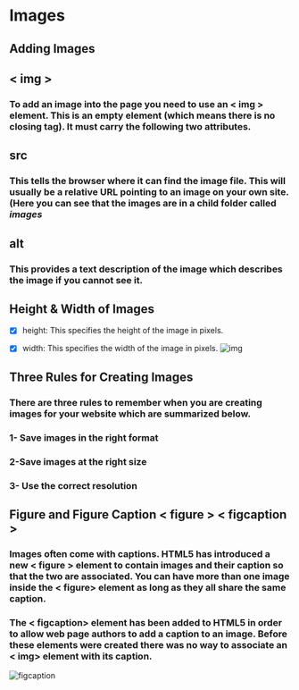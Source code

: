 # Images
## Adding Images
## < img >
### To add an image into the page you need to use an < img > element. This is an empty element (which means there is no closing tag). It must carry the following two attributes.
## src
### This tells the browser where it can find the image file. This will usually be a relative URL pointing to an image on your own site. (Here you can see that the images are in a child folder called *images*
## alt
### This provides a text description of the image which describes the image if you cannot see it.
## Height & Width of Images
- [x] height: This specifies the height of the image in pixels.

- [x] width: This specifies the width of the image in pixels.
![img](https://user-images.githubusercontent.com/70091044/92654246-3e583200-f2f8-11ea-9161-f34468ce9e86.PNG)
## Three Rules for Creating Images
### There are three rules to remember when you are creating images for your website which are summarized below. 
### 1- Save images in the right format
### 2-Save images at the right size
### 3- Use the correct resolution
##  Figure and Figure Caption < figure > < figcaption >
### Images often come with captions. HTML5 has introduced a new < figure > element to contain images and their caption so that the two are associated. You can have more than one image inside the < figure> element as long as they all share the same caption.
### The < figcaption> element has been added to HTML5 in order to allow web page authors to add a caption to an image. Before these elements were created there was no way to associate an < img> element with its caption.
![figcaption](https://user-images.githubusercontent.com/70091044/92701706-fae1e000-f358-11ea-83bc-e06d989c7190.PNG)
